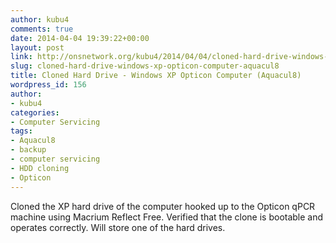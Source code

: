 ```yaml
---
author: kubu4
comments: true
date: 2014-04-04 19:39:22+00:00
layout: post
link: http://onsnetwork.org/kubu4/2014/04/04/cloned-hard-drive-windows-xp-opticon-computer-aquacul8/
slug: cloned-hard-drive-windows-xp-opticon-computer-aquacul8
title: Cloned Hard Drive - Windows XP Opticon Computer (Aquacul8)
wordpress_id: 156
author:
- kubu4
categories:
- Computer Servicing
tags:
- Aquacul8
- backup
- computer servicing
- HDD cloning
- Opticon
---
```


Cloned the XP hard drive of the computer hooked up to the Opticon qPCR machine using Macrium Reflect Free. Verified that the clone is bootable and operates correctly. Will store one of the hard drives.

